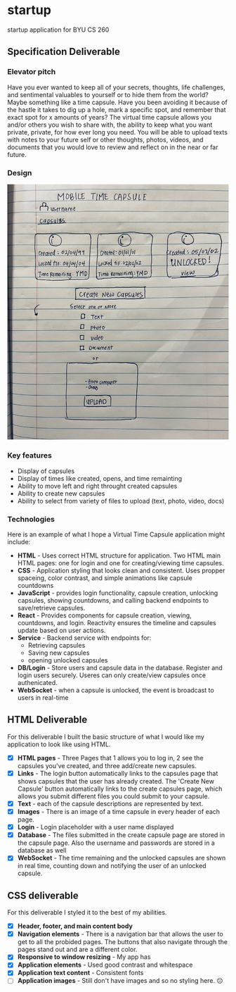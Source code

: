 # startup
startup application for BYU CS 260

## Specification Deliverable


### Elevator pitch

Have you ever wanted to keep all of your secrets, thoughts, life challenges, and sentimental valuables to yourself or to hide them from the world? Maybe something like a time capsule. Have you been avoiding it because of the hastle it takes to dig up a hole, mark a specific spot, and remember that exact spot for x amounts of years? The virtual time capsule allows you and/or others you wish to share with, the ability to keep what you want private, private, for how ever long you need. You will be able to upload texts with notes to your future self or other thoughts, photos, videos, and documents that you would love to review and reflect on in the near or far future.

### Design

![design](MTC.JPEG)


### Key features

- Display of capsules
- Display of times like created, opens, and time remainting
- Ability to move left and right throught created capsules
- Ability to create new capsules
- Ability to select from variety of files to upload (text, photo, video, docs)

### Technologies

Here is an example of what I hope a Virtual Time Capsule application might include:

- **HTML** - Uses correct HTML structure for application. Two HTML main HTML pages: one for login and one for creating/viewing time capsules.
- **CSS** - Application styling that looks clean and consistent. Uses propper spaceing, color contrast, and simple animations like capsule countdowns
- **JavaScript** - provides login functionality, capsule creation, unlocking capsules, showing countdowns, and calling backend endpoints to save/retrieve capsules.
- **React** - Provides components for capsule creation, viewing, countdowns, and login. Reactivity ensures the timeline and capsules update based on user actions.
- **Service** - Backend service with endpoints for:
  - Retrieving capsules
  - Saving new capsules
  - opening unlocked capsules
- **DB/Login** - Store users and capsule data in the database. Register and login users securely. Useres can only create/view capsules once authenicated.
- **WebSocket** - when a capsule is unlocked, the event is broadcast to users in real-time

## HTML Deliverable

For this deliverable I built the basic structure of what I would like my application to look like using HTML.

- [x] **HTML pages** - Three Pages that 1 allows you to log in, 2 see the capsules you've created, and three add/create new capsules.
- [x] **Links** - The login button automatically links to the capsules page that shows capsules that the user has already created. The 'Create New Capsule' button automatically links to the create capsules page, which allows you submit different files you could submit to your capsule.
- [x] **Text** - each of the capsule descriptions are represented by text.
- [x] **Images** - There is an image of a time capsule in every header of each page.
- [x] **Login** - Login placeholder with a user name displayed
- [x] **Database** - The files submitted in the create capsule page are stored in the capsule page. Also the username and passwords are stored in a database as well
- [x] **WebSocket** - The time remaining and the unlocked capsules are shown in real time, counting down and notifying the user of an unlocked capsule.

## CSS deliverable

For this deliverable I styled it to the best of my abilities.

- [x] **Header, footer, and main content body**
- [x] **Navigation elements** - There is a navigation bar that allows the user to get to all the probided pages. The buttons that also navigate through the pages stand out and are a different color.
- [x] **Responsive to window resizing** - My app has 
- [x] **Application elements** - Used good contrast and whitespace
- [x] **Application text content** - Consistent fonts
- [ ] **Application images** - Still don't have images and so no styling here. 😔